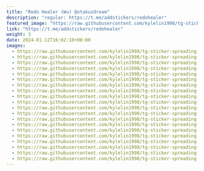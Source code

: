```yaml
---
title: "Redo Healer (Wu) @otakuzdream"
description: "regular: https://t.me/addstickers/redohealer"
featured_image: "https://raw.githubusercontent.com/kylelin1998/tg-sticker-spreading-worldwide-images/main/img/39443a4f-6d7b-4319-b60d-f9e3662a9ce6.jpg"
link: "https://t.me/addstickers/redohealer"
weight: 3
date: 2024-01-12T16:02:18+08:00
images:
  - https://raw.githubusercontent.com/kylelin1998/tg-sticker-spreading-worldwide-images/main/img/39443a4f-6d7b-4319-b60d-f9e3662a9ce6.jpg
  - https://raw.githubusercontent.com/kylelin1998/tg-sticker-spreading-worldwide-images/main/img/572f0072-b401-42fe-a25d-573bdfb3f03b.jpg
  - https://raw.githubusercontent.com/kylelin1998/tg-sticker-spreading-worldwide-images/main/img/e16c726e-bc64-47eb-bc4e-83fe6d575f99.jpg
  - https://raw.githubusercontent.com/kylelin1998/tg-sticker-spreading-worldwide-images/main/img/017288f8-6213-4c34-995d-cc9717d9d21e.jpg
  - https://raw.githubusercontent.com/kylelin1998/tg-sticker-spreading-worldwide-images/main/img/a417438c-6b1f-4431-b3e0-3df4e825e558.jpg
  - https://raw.githubusercontent.com/kylelin1998/tg-sticker-spreading-worldwide-images/main/img/3a217f70-8d38-4b22-b9f9-c5aefaa7a433.jpg
  - https://raw.githubusercontent.com/kylelin1998/tg-sticker-spreading-worldwide-images/main/img/eb26ff10-5407-4a3b-89b8-87acfc68b605.jpg
  - https://raw.githubusercontent.com/kylelin1998/tg-sticker-spreading-worldwide-images/main/img/d13fd9ab-1b1d-4f84-9c39-cbee4f707fe8.jpg
  - https://raw.githubusercontent.com/kylelin1998/tg-sticker-spreading-worldwide-images/main/img/82bb2ec0-9c4a-4086-9f16-176d456c5d21.jpg
  - https://raw.githubusercontent.com/kylelin1998/tg-sticker-spreading-worldwide-images/main/img/b88320ce-a078-4f14-8897-e42a0736d9bb.jpg
  - https://raw.githubusercontent.com/kylelin1998/tg-sticker-spreading-worldwide-images/main/img/cba7772f-0c39-4533-84fc-55fbd5b03525.jpg
  - https://raw.githubusercontent.com/kylelin1998/tg-sticker-spreading-worldwide-images/main/img/b842df57-e193-4191-9ffc-31c77a4b5852.jpg
  - https://raw.githubusercontent.com/kylelin1998/tg-sticker-spreading-worldwide-images/main/img/ed266af7-79db-4ecd-badc-c1334c0d6188.jpg
  - https://raw.githubusercontent.com/kylelin1998/tg-sticker-spreading-worldwide-images/main/img/6edf147b-5653-4daa-8bc9-35c90ba199a6.jpg
  - https://raw.githubusercontent.com/kylelin1998/tg-sticker-spreading-worldwide-images/main/img/401aa7c3-8323-43d6-b6b2-ef14004e3d74.jpg
  - https://raw.githubusercontent.com/kylelin1998/tg-sticker-spreading-worldwide-images/main/img/25191992-6914-4521-87fd-1efe2a902877.jpg
  - https://raw.githubusercontent.com/kylelin1998/tg-sticker-spreading-worldwide-images/main/img/e300be5f-4414-40f3-9644-ae4f9ac389e4.jpg
  - https://raw.githubusercontent.com/kylelin1998/tg-sticker-spreading-worldwide-images/main/img/3283bd85-8986-4583-91ee-95d07579ec7f.jpg
  - https://raw.githubusercontent.com/kylelin1998/tg-sticker-spreading-worldwide-images/main/img/1f9998be-046e-4d3d-a564-2baf432626c6.jpg
  - https://raw.githubusercontent.com/kylelin1998/tg-sticker-spreading-worldwide-images/main/img/c7a83e51-f2d1-4c82-a033-2319ad143cda.jpg
---
```

